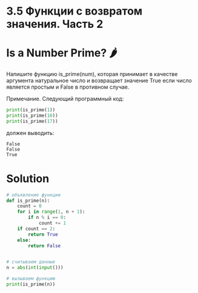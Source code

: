 # 3.5 Функции с возвратом значения. Часть 2
# Is a Number Prime? 🌶️
Напишите функцию is_prime(num), которая принимает в качестве аргумента натуральное число и возвращает значение True если число является простым и False в противном случае.

 Примечание. Следующий программный код:
```python
print(is_prime(1))
print(is_prime(10))
print(is_prime(17))
```
должен выводить:
```
False
False
True
```

# Solution
```python
# объявление функции
def is_prime(n):
    count = 0
    for i in range(1, n + 1):
        if n % i == 0:
            count += 1
    if count == 2:
        return True
    else:
        return False


# считываем данные
n = abs(int(input()))

# вызываем функцию
print(is_prime(n))
```